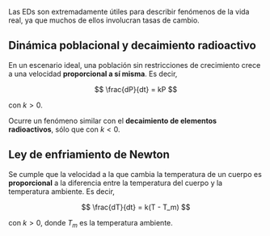 Las EDs son extremadamente útiles para describir fenómenos de la vida real, ya que muchos de ellos involucran tasas de cambio.

## Dinámica poblacional y decaimiento radioactivo

En un escenario ideal, una población sin restricciones de crecimiento crece a una velocidad **proporcional a sí misma**. Es decir,

$$
\frac{dP}{dt} = kP
$$

con $k > 0$.

Ocurre un fenómeno similar con el **decaimiento de elementos radioactivos**, sólo que con $k < 0$.

## Ley de enfriamiento de Newton

Se cumple que la velocidad a la que cambia la temperatura de un cuerpo es **proporcional** a la diferencia entre la temperatura del cuerpo y la temperatura ambiente. Es decir,

$$
\frac{dT}{dt} = k(T - T_m)
$$

con $k > 0$, donde $T_m$ es la temperatura ambiente.
